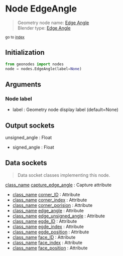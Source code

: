 
# Node EdgeAngle

> Geometry node name: [Edge Angle](https://docs.blender.org/manual/en/latest/modeling/geometry_nodes/material/edge_angle.html)<br>
  Blender type: [Edge Angle](https://docs.blender.org/api/current/bpy.types.GeometryNodeInputMeshEdgeAngle.html)
  
<sub>go to [index](/docs/index.md)</sub>

## Initialization

```python
from geonodes import nodes
node = nodes.EdgeAngle(label=None)
```



## Arguments


### Node label

- label : Geometry node display label (default=None)

## Output sockets

unsigned_angle : Float
- signed_angle : Float

## Data sockets

> Data socket classes implementing this node.
  
[class_name](docs/sockets/Mesh.md) [capture_edge_angle](docs/sockets/Mesh.md#capture_edge_angle) : Capture attribute
- [class_name](docs/sockets/Mesh.md) [corner_ID](docs/sockets/Mesh.md#corner_id) : Attribute
- [class_name](docs/sockets/Mesh.md) [corner_index](docs/sockets/Mesh.md#corner_index) : Attribute
- [class_name](docs/sockets/Mesh.md) [corner_porision](docs/sockets/Mesh.md#corner_porision) : Attribute
- [class_name](docs/sockets/Mesh.md) [edge_angle](docs/sockets/Mesh.md#edge_angle) : Attribute
- [class_name](docs/sockets/Mesh.md) [edge_unsigned_angle](docs/sockets/Mesh.md#edge_unsigned_angle) : Attribute
- [class_name](docs/sockets/Mesh.md) [egde_ID](docs/sockets/Mesh.md#egde_id) : Attribute
- [class_name](docs/sockets/Mesh.md) [egde_index](docs/sockets/Mesh.md#egde_index) : Attribute
- [class_name](docs/sockets/Mesh.md) [egde_position](docs/sockets/Mesh.md#egde_position) : Attribute
- [class_name](docs/sockets/Mesh.md) [face_ID](docs/sockets/Mesh.md#face_id) : Attribute
- [class_name](docs/sockets/Mesh.md) [face_index](docs/sockets/Mesh.md#face_index) : Attribute
- [class_name](docs/sockets/Mesh.md) [face_position](docs/sockets/Mesh.md#face_position) : Attribute
  
